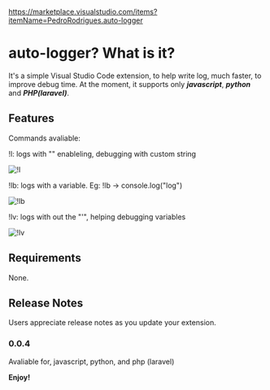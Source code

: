 https://marketplace.visualstudio.com/items?itemName=PedroRodrigues.auto-logger

# auto-logger? What is it?

It's a simple Visual Studio Code extension, to help write log, much faster, to improve debug time.
At the moment, it supports only ***javascript***, ***python*** and ***PHP(laravel)***.

## Features

Commands avaliable:

!l: logs with "" enableling, debugging with custom string


![!l](https://user-images.githubusercontent.com/61146730/190873585-b47b1d68-65a6-44fe-b7ba-98b190051db6.gif)



!lb: logs with a variable. Eg: !lb -> console.log("log")


![!lb](https://user-images.githubusercontent.com/61146730/190873604-87259f5c-c1ba-473a-9564-b5d6b34be072.gif)


!lv: logs with out the "'", helping debugging variables


![!lv](https://user-images.githubusercontent.com/61146730/190873744-fca610f0-4598-4aa7-8416-3e33244e56f8.gif)


## Requirements
None.


## Release Notes

Users appreciate release notes as you update your extension.

### 0.0.4

Avaliable for, javascript, python, and php (laravel)


**Enjoy!**
